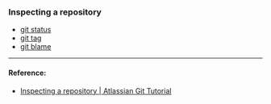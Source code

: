 ### Inspecting a repository

- [git status](command/gitstatus.md)
- [git tag](command/gittag.md)
- [git blame](command/gitblame.md)

----
#### Reference:
- [Inspecting a repository | Atlassian Git Tutorial](https://www.atlassian.com/git/tutorials/inspecting-a-repository)